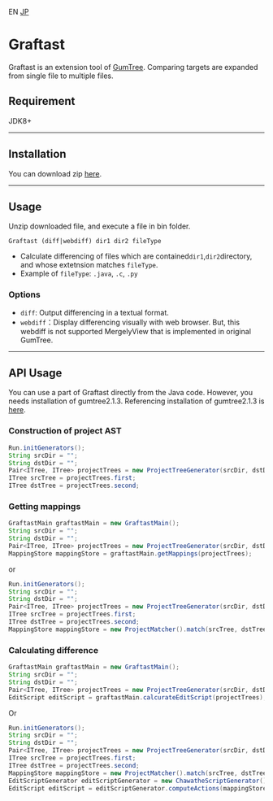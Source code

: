 EN  [JP](https://github.com/kusumotolab/Graftast/README_JP.md)

# Graftast

Graftast is an extension tool of [GumTree](https://github.com/GumTreeDiff/gumtree). Comparing targets are expanded from single file to multiple files.

## Requirement

JDK8+

---

## Installation

You can download zip [here](https://github.com/kusumotolab/Graftast/releases/tag/v1.0).

---

## Usage

Unzip downloaded file, and execute a file in bin folder.

```
Graftast (diff|webdiff) dir1 dir2 fileType
```

- Calculate differencing of files which are contained`dir1`,`dir2`directory, and whose extetnsion matches `fileType`.
- Example of `fileType`: `.java`, `.c`,  `.py`

### Options

- `diff`: Output differencing in a textual format.
- `webdiff`：Display differencing visually with web browser. But, this webdiff is not supported MergelyView that is implemented in original GumTree.

---

## API Usage

You can use a part of Graftast directly from the Java code. However, you needs installation of gumtree2.1.3. Referencing installation of gumtree2.1.3 is [here](https://github.com/GumTreeDiff/gumtree/wiki/Getting-Started).

### Construction of project AST

```java
Run.initGenerators();
String srcDir = "";
String dstDir = "";
Pair<ITree, ITree> projectTrees = new ProjectTreeGenerator(srcDir, dstDir, ".java");
ITree srcTree = projectTrees.first;
ITree dstTree = projectTrees.second;
```

### Getting mappings

```java
GraftastMain graftastMain = new GraftastMain();
String srcDir = "";
String dstDir = "";
Pair<ITree, ITree> projectTrees = new ProjectTreeGenerator(srcDir, dstDir, ".java");
MappingStore mappingStore = graftastMain.getMappings(projectTrees);
```

or

```java
Run.initGenerators();
String srcDir = "";
String dstDir = "";
Pair<ITree, ITree> projectTrees = new ProjectTreeGenerator(srcDir, dstDir, ".java");
ITree srcTree = projectTrees.first;
ITree dstTree = projectTrees.second;
MappingStore mappingStore = new ProjectMatcher().match(srcTree, dstTree);
```

### Calculating difference

```java
GraftastMain graftastMain = new GraftastMain();
String srcDir = "";
String dstDir = "";
Pair<ITree, ITree> projectTrees = new ProjectTreeGenerator(srcDir, dstDir, ".java");
EditScript editScript = graftastMain.calcurateEditScript(projectTrees);
```

Or

```java
Run.initGenerators();
String srcDir = "";
String dstDir = "";
Pair<ITree, ITree> projectTrees = new ProjectTreeGenerator(srcDir, dstDir, ".java");
ITree srcTree = projectTrees.first;
ITree dstTree = projectTrees.second;
MappingStore mappingStore = new ProjectMatcher().match(srcTree, dstTree);
EditScriptGenerator editScriptGenerator = new ChawatheScriptGenerator();
EditScript editScript = editScriptGenerator.computeActions(mappingStore);
```

